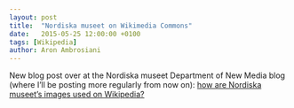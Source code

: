 ```yaml
---
layout: post
title:  "Nordiska museet on Wikimedia Commons"
date:   2015-05-25 12:00:00 +0100
tags: [Wikipedia]
author: Aron Ambrosiani
---
```


New blog post over at the Nordiska museet Department of New Media blog (where I’ll be posting more regularly from now on): [how are Nordiska museet’s images used on Wikipedia?](http://nyamedier.blogg.nordiskamuseet.se/2015/05/new-uploads-to-wikimedia-commons/)